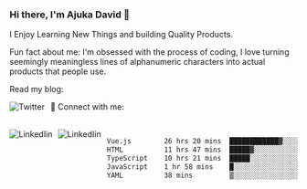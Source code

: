 ### Hi there, I'm Ajuka David 🥷

I Enjoy Learning New Things and building Quality Products.

Fun fact about me: I'm obsessed with the process of coding, I love turning seemingly meaningless lines of alphanumeric characters into actual products that people use.

Read my blog:

<a href="https://tobit.hashnode.dev/"> <img src="https://img.shields.io/badge/Hashnode-2962FF?style=for-the-badge&logo=hashnode&logoColor=white"
     alt="Twitter"
     style="float: left; margin-right: 10px;" /> </a>


📱 Connect with me: 

<br />
<a href="https://www.linkedin.com/in/david-ajuka-630660144/"> <img src="https://img.shields.io/badge/LinkedIn-0077B5?style=for-the-badge&logo=linkedin&logoColor=white"
     alt="LinkedIin"
     style="float: left; margin-right: 10px;" /> </a> <a href="mailto:ajuka.zephiniah@gmail.com"> <img src="https://img.shields.io/badge/Gmail-D14836?style=for-the-badge&logo=gmail&logoColor=white"
     alt="LinkedIin"
     style="float: left; margin-right: 10px;" /> </a>
     

<!--START_SECTION:waka-->

```txt
Vue.js        26 hrs 20 mins  ████████████▓░░░░░░░░░░░░   50.66 %
HTML          11 hrs 47 mins  █████▓░░░░░░░░░░░░░░░░░░░   22.67 %
TypeScript    10 hrs 21 mins  █████░░░░░░░░░░░░░░░░░░░░   19.92 %
JavaScript    1 hr 58 mins    █░░░░░░░░░░░░░░░░░░░░░░░░   03.80 %
YAML          38 mins         ▒░░░░░░░░░░░░░░░░░░░░░░░░   01.25 %
```

<!--END_SECTION:waka-->
